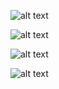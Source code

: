 
![alt text](../profile-settings-app/bex2.jpeg)

![alt text](../profile-settings-app/bex3.jpeg)

![alt text](../profile-settings-app/bex4.jpeg)

![alt text](../profile-settings-app/bex5.jpeg)


